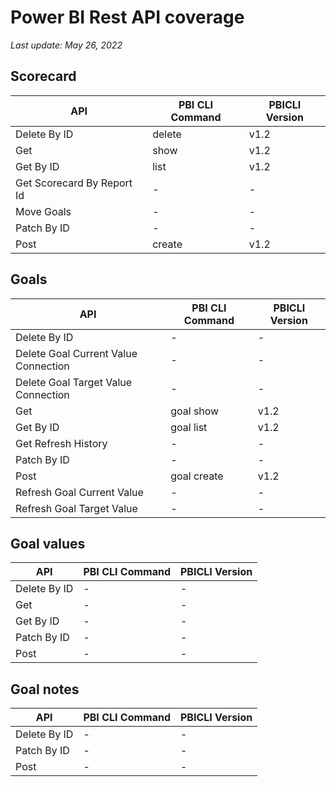 # Power BI Rest API coverage

_Last update: May 26, 2022_

## Scorecard

| API                        | PBI CLI Command | PBICLI Version |
| -------------------------- | --------------- | -------------- |
| Delete By ID               | delete          | v1.2           |
| Get                        | show            | v1.2           |
| Get By ID                  | list            | v1.2           |
| Get Scorecard By Report Id | -               | -              |
| Move Goals                 | -               | -              |
| Patch By ID                | -               | -              |
| Post                       | create          | v1.2           |

## Goals

| API                                  | PBI CLI Command | PBICLI Version |
| ------------------------------------ | --------------- | -------------- |
| Delete By ID                         | -               | -              |
| Delete Goal Current Value Connection | -               | -              |
| Delete Goal Target Value Connection  | -               | -              |
| Get                                  | goal show       | v1.2           |
| Get By ID                            | goal list       | v1.2           |
| Get Refresh History                  | -               | -              |
| Patch By ID                          | -               | -              |
| Post                                 | goal create     | v1.2           |
| Refresh Goal Current Value           | -               | -              |
| Refresh Goal Target Value            | -               | -              |

## Goal values

| API          | PBI CLI Command | PBICLI Version |
| ------------ | --------------- | -------------- |
| Delete By ID | -               | -              |
| Get          | -               | -              |
| Get By ID    | -               | -              |
| Patch By ID  | -               | -              |
| Post         | -               | -              |

## Goal notes

| API          | PBI CLI Command | PBICLI Version |
| ------------ | --------------- | -------------- |
| Delete By ID | -               | -              |
| Patch By ID  | -               | -              |
| Post         | -               | -              |

